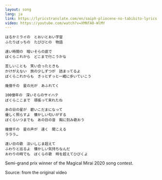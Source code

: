 ```yaml
---
layout: song
lang: ja
link: https://lyricstranslate.com/en/saiph-pliocene-no-tabibito-lyrics
video: https://youtube.com/watch?v=XMNfA0-WlMY
---
```

```
はるかミライの　とおいとおい宇宙
ふたりぼっちの　たびびとの　物語

遠い時間の　暗いそらの底で
ぼくらこれから　どこまで行こうかな

苦しいことも　笑い合ったときも
かけがえない　旅の少しずつが　詰まってるよ
ぼくらこれからも　きっとずっと一緒に歩いていこう

幾億千の　星の光が　あふれてく

100億年の　深いそらのサイハテ
ぼくらここまで　頑張って来れたね

あの日の星が　碧いこだまになって
優しく照らすよ　懐かしい匂いがする
ぼくらいつまでも　あの日の音　胸に刻み歌おう

幾億千の　星の声が　遠く　聞こえる
ラララ…

遠い日の歌　淡いしじま超えて
ふわりと巡るよ　懐かしい気持ちなんだ
おわりの時でも　ぼくらの歌　時を超えてひびくよ
```

Semi-grand prix winner of the Magical Mirai 2020 song contest.

Source: from the original video